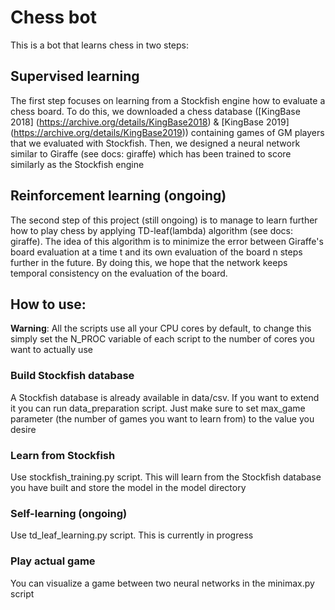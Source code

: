 # Chess bot
This is a bot that learns chess in two steps:

## Supervised learning
The first step focuses on learning from a Stockfish engine how to evaluate a chess board.
To do this, we downloaded a chess database ([KingBase 2018] (https://archive.org/details/KingBase2018) & [KingBase 2019] (https://archive.org/details/KingBase2019)) containing games of GM players that we evaluated with Stockfish. Then, we designed a neural network similar to Giraffe (see docs: giraffe) which has been trained to score similarly as the Stockfish engine


## Reinforcement learning (ongoing)
The second step of this project (still ongoing) is to manage to learn further how to play chess by applying
TD-leaf(lambda) algorithm (see docs: giraffe). The idea of this algorithm is to minimize the error between 
Giraffe's board evaluation at a time t and its own evaluation of the board n steps further in the future.
By doing this, we hope that the network keeps temporal consistency on the evaluation of the board. 

## How to use:
__Warning__: All the scripts use all your CPU cores by default, to change this simply set the N_PROC variable of each script
to the number of cores you want to actually use
### Build Stockfish database
A Stockfish database is already available in data/csv. If you want to extend it you can run data_preparation script.
Just make sure to set max_game parameter (the number of games you want to learn from) to the value you desire
### Learn from Stockfish
Use stockfish_training.py script. This will learn from the Stockfish database you have built and store the model
in the model directory
### Self-learning (ongoing)
Use td_leaf_learning.py script. This is currently in progress
### Play actual game
You can visualize a game between two neural networks in the minimax.py script